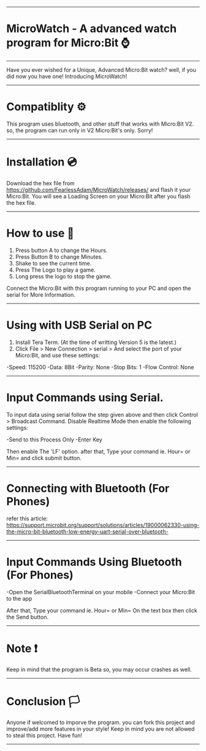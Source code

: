 ______________________________________________________
# MicroWatch - A advanced watch program for Micro:Bit ⌚
______________________________________________________

Have you ever wished for a Unique, Advanced Micro:Bit watch? well, if you did now you have one! Introducing MicroWatch!

______________________________________________________
# Compatiblity ⚙️

This program uses bluetooth, and other stuff that works with Micro:Bit V2. so, the program can run only in V2 Micro:Bit's only. Sorry!
______________________________________________________
# Installation 💿

Download the hex file from https://github.com/FearlessAdam/MicroWatch/releases/ and flash it your Micro:Bit. You will see a Loading Screen on your Micro:Bit after you flash the hex file.
______________________________________________________
# How to use 📖

1. Press button A to change the Hours.
2. Press Button B to change Minutes.
3. Shake to see the current time.
4. Press The Logo to play a game.
5. Long press the logo to stop the game.

Connect the Micro:Bit with this program running to your PC and open the serial for More Information.
______________________________________________________
# Using with USB Serial on PC

1. Install Tera Term. (At the time of writting Version 5 is the latest.)
2. Click File > New Connection > serial > And select the port of your Micro:Bit, and use these settings:

-Speed: 115200
-Data: 8Bit
-Parity: None
-Stop Bits: 1
-Flow Control: None
______________________________________________________
# Input Commands using Serial.

To input data using serial follow the step given above and then click Control > Broadcast Command. Disable Realtime Mode then enable the following settings:

-Send to this Process Only
-Enter Key

Then enable The 'LF' option. after that, Type your command ie. Hour=<Hours> or Min=<Minutes> and click submit button.
______________________________________________________
# Connecting with Bluetooth (For Phones)

refer this article: https://support.microbit.org/support/solutions/articles/19000062330-using-the-micro-bit-bluetooth-low-energy-uart-serial-over-bluetooth-
______________________________________________________
# Input Commands Using Bluetooth (For Phones)

-Open the SerialBluetoothTerminal on your mobile
-Connect your Micro:Bit to the app

After that, Type your command ie. Hour=<Hours> or Min=<Minutes> On the text box then click the Send button.
______________________________________________________
# Note ❗

Keep in mind that the program is Beta so, you may occur crashes as well.
______________________________________________________
# Conclusion 🏳️

Anyone if welcomed to imporve the program. you can fork this project and improve/add more features in your style! Keep in mind you are not allowed to steal this project. Have fun!
______________________________________________________
